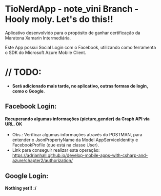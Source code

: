 # TioNerdApp - note_vini Branch - Hooly moly. Let's do this!! 
Aplicativo desenvolvido para o propósito de ganhar certificação da Maratona Xamarin Intermediária.

Este App possui Social Login com o Facebook, utilizando como ferramenta o SDK do Microsoft Azure Mobile Client.

# //  TODO:
- ####  Será adicionado mais tarde, no aplicativo, outras formas de login, como o Google.

## Facebook Login:
#### Recuperando algumas informações (picture,gender) da Graph API via URL. OK
- Obs.: Verificar algumas informações através do POSTMAN, para entender o JsonPropertyName da Model AppServiceIdentity e FacebookProfile (que está na classe User). 
- Link para conseguir realizar esta operação: https://adrianhall.github.io/develop-mobile-apps-with-csharp-and-azure/chapter2/authorization/

## Google Login:
#### Nothing yet!! :/
